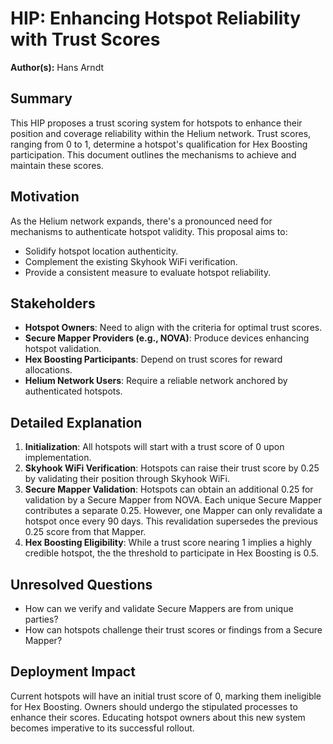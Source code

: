 # HIP: Enhancing Hotspot Reliability with Trust Scores

**Author(s):** Hans Arndt

## Summary

This HIP proposes a trust scoring system for hotspots to enhance their position and coverage reliability within the Helium network. Trust scores, ranging from 0 to 1, determine a hotspot's qualification for Hex Boosting participation. This document outlines the mechanisms to achieve and maintain these scores.

## Motivation

As the Helium network expands, there's a pronounced need for mechanisms to authenticate hotspot validity. This proposal aims to:

- Solidify hotspot location authenticity.
- Complement the existing Skyhook WiFi verification.
- Provide a consistent measure to evaluate hotspot reliability.

## Stakeholders

- **Hotspot Owners**: Need to align with the criteria for optimal trust scores.
- **Secure Mapper Providers (e.g., NOVA)**: Produce devices enhancing hotspot validation.
- **Hex Boosting Participants**: Depend on trust scores for reward allocations.
- **Helium Network Users**: Require a reliable network anchored by authenticated hotspots.

## Detailed Explanation

1. **Initialization**: All hotspots will start with a trust score of 0 upon implementation.
2. **Skyhook WiFi Verification**: Hotspots can raise their trust score by 0.25 by validating their position through Skyhook WiFi.
3. **Secure Mapper Validation**: Hotspots can obtain an additional 0.25 for validation by a Secure Mapper from NOVA. Each unique Secure Mapper contributes a separate 0.25. However, one Mapper can only revalidate a hotspot once every 90 days. This revalidation supersedes the previous 0.25 score from that Mapper.
4. **Hex Boosting Eligibility**: While a trust score nearing 1 implies a highly credible hotspot, the the threshold to participate in Hex Boosting is 0.5.


## Unresolved Questions
- How can we verify and validate Secure Mappers are from unique parties?
- How can hotspots challenge their trust scores or findings from a Secure Mapper?

## Deployment Impact

Current hotspots will have an initial trust score of 0, marking them ineligible for Hex Boosting. Owners should undergo the stipulated processes to enhance their scores. Educating hotspot owners about this new system becomes imperative to its successful rollout.

